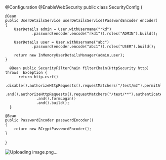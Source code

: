 
@Configuration
@EnableWebSecurity
public class SecurityConfig {
	
	@Bean
	public UserDetailsService userDetailsService(PasswordEncoder encoder)
	{
		UserDetails admin = User.withUsername("rkd")
				.password(encoder.encode("rkd1")).roles("ADMIN").build();
				
		UserDetails user = User.withUsername("abc")
				.password(encoder.encode("abc1")).roles("USER").build();
		
		return new InMemoryUserDetailsManager(admin,user);
	}
	
	  @Bean public SecurityFilterChain filterChain(HttpSecurity http) throws  Exception {  
		  return http.csrf()
				  .disable().authorizeHttpRequests().requestMatchers("/test/m2").permitAll()
				  .and().authorizeHttpRequests().requestMatchers("/test/**").authenticated()
				  .and().formLogin() 
				  .and().build();  
	  }
	
	@Bean
	public PasswordEncoder passwordEncoder()
	{
		return new BCryptPasswordEncoder();
	}
}

![Uploading image.png…]()
